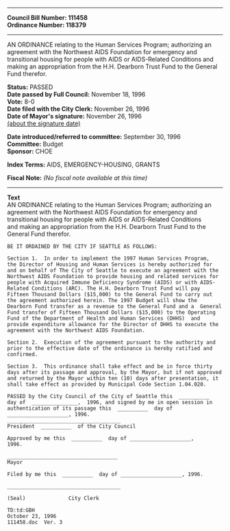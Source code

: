 * * * * *  
  
**Council Bill Number: [](#h0)[](#h2)111458**   
**Ordinance Number: 118379**  
  
* * * * *  
  
AN ORDINANCE relating to the Human Services Program; authorizing an agreement with the Northwest AIDS Foundation for emergency and transitional housing for people with AIDS or AIDS-Related Conditions and making an appropriation from the H.H. Dearborn Trust Fund to the General Fund therefor.  
  
**Status:** PASSED   
**Date passed by Full Council:** November 18, 1996   
**Vote:** 8-0   
**Date filed with the City Clerk:** November 26, 1996   
**Date of Mayor's signature:** November 26, 1996   
[(about the signature date)](/~public/approvaldate.htm)   
  
  
**Date introduced/referred to committee:** September 30, 1996   
**Committee:** Budget   
**Sponsor:** CHOE   
  
**Index Terms:** AIDS, EMERGENCY-HOUSING, GRANTS  
  
**Fiscal Note:** *(No fiscal note available at this time)*  
  
* * * * *  
  
**Text**  
    AN ORDINANCE relating to the Human Services Program; authorizing an  
    agreement with the Northwest AIDS Foundation for emergency and  
    transitional housing for people with AIDS or AIDS-Related Conditions  
    and making an appropriation from the H.H. Dearborn Trust Fund to the  
    General Fund therefor.  
  
    BE IT ORDAINED BY THE CITY IF SEATTLE AS FOLLOWS:  
  
    Section 1.  In order to implement the 1997 Human Services Program,  
    the Director of Housing and Human Services is hereby authorized for  
    and on behalf of The City of Seattle to execute an agreement with the  
    Northwest AIDS Foundation to provide housing and related services for  
    people with Acquired Immune Deficiency Syndrome (AIDS) or with AIDS-  
    Related Conditions (ARC). The H.H. Dearborn Trust Fund will pay  
    Fifteen Thousand Dollars ($15,000) to the General Fund to carry out  
    the agreement authorized herein. The 1997 Budget will show the  
    Dearborn Fund transfer as a revenue to the General Fund and a  General  
    Fund transfer of Fifteen Thousand Dollars ($15,000) to the Operating  
    Fund of the Department of Health and Human Services (DHHS)  and  
    provide expenditure allowance for the Director of DHHS to execute the  
    agreement with the Northwest AIDS Foundation.  
  
    Section 2.  Execution of the agreement pursuant to the authority and  
    prior to the effective date of the ordinance is hereby ratified and  
    confirmed.  
  
    Section 3.  This ordinance shall take effect and be in force thirty  
    days after its passage and approval, by the Mayor, but if not approved  
    and returned by the Mayor within ten (10) days after presentation, it  
    shall take effect as provided by Municipal Code Section 1.04.020.  
  
    PASSED by the City Council of the City of Seattle this  __________  
    day of  _______________,  1996, and signed by me in open session in  
    authentication of its passage this  __________  day of  
    ____________________, 1996.  
    _____________________________________  
    President  __________  of the City Council  
  
    Approved by me this  __________  day of ____________________,  
    1996.  
  
    ____________________________________  
    Mayor  
  
    Filed by me this  __________  day of ____________________, 1996.  
  
    _____________________________________  
  
    (Seal)              City Clerk  
  
    TD:td:GBH  
    October 23, 1996  
    111458.doc  Ver. 3  
